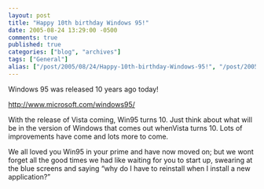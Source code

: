 ```yaml
---
layout: post
title: "Happy 10th birthday Windows 95!"
date: 2005-08-24 13:29:00 -0500
comments: true
published: true
categories: ["blog", "archives"]
tags: ["General"]
alias: ["/post/2005/08/24/Happy-10th-birthday-Windows-95!", "/post/2005/08/24/happy-10th-birthday-windows-95!"]
---
```

<!-- more -->
<P>Windows 95 was released 10 years ago today!</P>
<P><A href="http://www.microsoft.com/windows95/">http://www.microsoft.com/windows95/</A></P>
<P>With the release of Vista coming, Win95 turns 10. Just think about what will be in the version of Windows that comes out whenVista turns 10. Lots of improvements have come and lots more to come.</P>
<P>We all loved you Win95 in&nbsp;your prime and have now moved on; but we wont forget all the good times we had like waiting for you to start up, swearing at the blue screens and saying &#8220;why do I have to reinstall when I install a new application?&#8221;</P>
